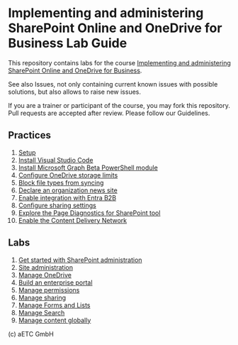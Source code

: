 # Implementing and administering SharePoint Online and OneDrive for Business Lab Guide

This repository contains labs for the course [Implementing and administering SharePoint Online and OneDrive for Business](https://www.etc.at/training/sponline/).

See also Issues, not only containing current known issues with possible solutions, but also allows to raise new issues.

If you are a trainer or participant of the course, you may fork this repository. Pull requests are accepted after review. Please follow our Guidelines.

## Practices

1. [Setup](Instructions/Practices/Setup.md)
1. [Install Visual Studio Code](Instructions/Practices/Install-Visual-Studio-Code.md)
1. [Install Microsoft Graph Beta PowerShell module](Instructions/Practices/Install-Microsoft-Graph-Beta-PowerShell-module.md)
1. [Configure OneDrive storage limits](Instructions/Practices/Configure-OneDrive-storage-limits.md)
1. [Block file types from syncing](Instructions/Practices/Block-file-types-from-syncing.md)
1. [Declare an organization news site](Instructions/Practices/Declare-an-organization-news-site.md)
1. [Enable integration with Entra B2B](Instructions/Practices/Enable-integration-with-Entra-B2B.md)
1. [Configure sharing settings](Instructions/Practices/Configure-sharing-settings.md)
1. [Explore the Page Diagnostics for SharePoint tool](Instructions/Practices/Explore-the-Page-Diagnostics-for-SharePoint-tool.md)
1. [Enable the Content Delivery Network](Instructions/Practices/Enable-the-Content-Delivery-Network.md)

## Labs

1. [Get started with SharePoint administration](Instructions/Labs/Get-started-with-SharePoint-administration.md)
1. [Site administration](Instructions/Labs/Site-administration.md)
1. [Manage OneDrive](Instructions/Labs/Manage-OneDrive.md)
1. [Build an enterprise portal](Instructions/Labs/Build-an-enterprise-portal.md)
1. [Manage permissions](Instructions/Labs/Manage-permissions.md)
1. [Manage sharing](Instructions/Labs/Manage-sharing.md)
1. [Manage Forms and Lists](Instructions/Labs/Manage-forms-and-lists.md)
1. [Manage Search](Instructions/Labs/Manage-Search.md)
1. [Manage content globally](Instructions/Labs/Manage-content-globally.md)

(c) aETC GmbH
